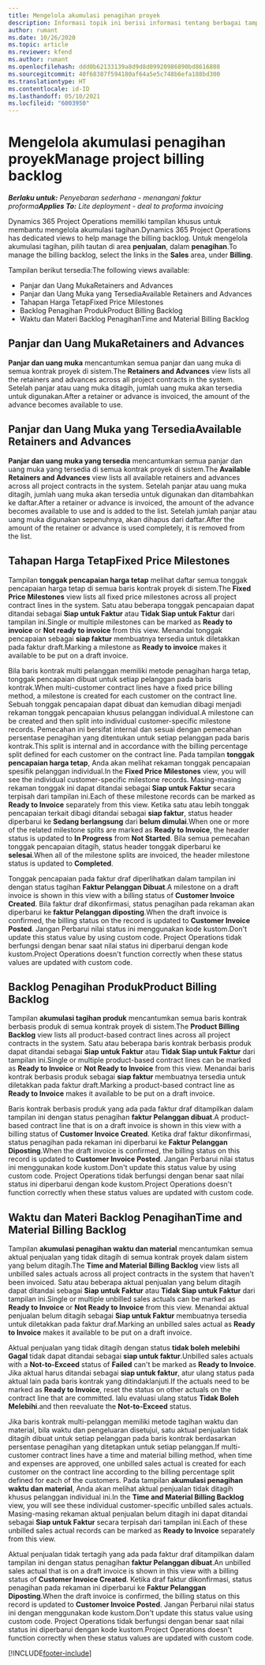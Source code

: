 ```yaml
---
title: Mengelola akumulasi penagihan proyek
description: Informasi topik ini berisi informasi tentang berbagai tampilan yang tersedia untuk digunakan saat mengelola akumulasi penagihan pada proyek.
author: rumant
ms.date: 10/26/2020
ms.topic: article
ms.reviewer: kfend
ms.author: rumant
ms.openlocfilehash: ddd0b62133139a8d9d8d09920986890bd8616808
ms.sourcegitcommit: 40f68387f594180af64a5e5c748b6efa188bd300
ms.translationtype: HT
ms.contentlocale: id-ID
ms.lasthandoff: 05/10/2021
ms.locfileid: "6003950"
---
```

# <a name="manage-project-billing-backlog"></a><span data-ttu-id="cf806-103">Mengelola akumulasi penagihan proyek</span><span class="sxs-lookup"><span data-stu-id="cf806-103">Manage project billing backlog</span></span> 

<span data-ttu-id="cf806-104">_**Berlaku untuk:** Penyebaran sederhana - menangani faktur proforma_</span><span class="sxs-lookup"><span data-stu-id="cf806-104">_**Applies To:** Lite deployment - deal to proforma invoicing_</span></span>

<span data-ttu-id="cf806-105">Dynamics 365 Project Operations memiliki tampilan khusus untuk membantu mengelola akumulasi tagihan.</span><span class="sxs-lookup"><span data-stu-id="cf806-105">Dynamics 365 Project Operations has dedicated views to help manage the billing backlog.</span></span> <span data-ttu-id="cf806-106">Untuk mengelola akumulasi tagihan, pilih tautan di area **penjualan**, dalam **penagihan**.</span><span class="sxs-lookup"><span data-stu-id="cf806-106">To manage the billing backlog, select the links in the **Sales** area, under **Billing**.</span></span> 

<span data-ttu-id="cf806-107">Tampilan berikut tersedia:</span><span class="sxs-lookup"><span data-stu-id="cf806-107">The following views available:</span></span>

- <span data-ttu-id="cf806-108">Panjar dan Uang Muka</span><span class="sxs-lookup"><span data-stu-id="cf806-108">Retainers and Advances</span></span>
- <span data-ttu-id="cf806-109">Panjar dan Uang Muka yang Tersedia</span><span class="sxs-lookup"><span data-stu-id="cf806-109">Available Retainers and Advances</span></span>
- <span data-ttu-id="cf806-110">Tahapan Harga Tetap</span><span class="sxs-lookup"><span data-stu-id="cf806-110">Fixed Price Milestones</span></span>
- <span data-ttu-id="cf806-111">Backlog Penagihan Produk</span><span class="sxs-lookup"><span data-stu-id="cf806-111">Product Billing Backlog</span></span>
- <span data-ttu-id="cf806-112">Waktu dan Materi Backlog Penagihan</span><span class="sxs-lookup"><span data-stu-id="cf806-112">Time and Material Billing Backlog</span></span>

## <a name="retainers-and-advances"></a><span data-ttu-id="cf806-113">Panjar dan Uang Muka</span><span class="sxs-lookup"><span data-stu-id="cf806-113">Retainers and Advances</span></span>

<span data-ttu-id="cf806-114">**Panjar dan uang muka** mencantumkan semua panjar dan uang muka di semua kontrak proyek di sistem.</span><span class="sxs-lookup"><span data-stu-id="cf806-114">The **Retainers and Advances** view lists all the retainers and advances across all project contracts in the system.</span></span> <span data-ttu-id="cf806-115">Setelah panjar atau uang muka ditagih, jumlah uang muka akan tersedia untuk digunakan.</span><span class="sxs-lookup"><span data-stu-id="cf806-115">After a retainer or advance is invoiced, the amount of the advance becomes available to use.</span></span>

## <a name="available-retainers-and-advances"></a><span data-ttu-id="cf806-116">Panjar dan Uang Muka yang Tersedia</span><span class="sxs-lookup"><span data-stu-id="cf806-116">Available Retainers and Advances</span></span>

<span data-ttu-id="cf806-117">**Panjar dan uang muka yang tersedia** mencantumkan semua panjar dan uang muka yang tersedia di semua kontrak proyek di sistem.</span><span class="sxs-lookup"><span data-stu-id="cf806-117">The **Available Retainers and Advances** view lists all available retainers and advances across all project contracts in the system.</span></span> <span data-ttu-id="cf806-118">Setelah panjar atau uang muka ditagih, jumlah uang muka akan tersedia untuk digunakan dan ditambahkan ke daftar.</span><span class="sxs-lookup"><span data-stu-id="cf806-118">After a retainer or advance is invoiced, the amount of the advance becomes available to use and is added to the list.</span></span> <span data-ttu-id="cf806-119">Setelah jumlah panjar atau uang muka digunakan sepenuhnya, akan dihapus dari daftar.</span><span class="sxs-lookup"><span data-stu-id="cf806-119">After the amount of the retainer or advance is used completely, it is removed from the list.</span></span>

## <a name="fixed-price-milestones"></a><span data-ttu-id="cf806-120">Tahapan Harga Tetap</span><span class="sxs-lookup"><span data-stu-id="cf806-120">Fixed Price Milestones</span></span>

<span data-ttu-id="cf806-121">Tampilan **tonggak pencapaian harga tetap** melihat daftar semua tonggak pencapaian harga tetap di semua baris kontrak proyek di sistem.</span><span class="sxs-lookup"><span data-stu-id="cf806-121">The **Fixed Price Milestones** view lists all fixed price milestones across all project contract lines in the system.</span></span> <span data-ttu-id="cf806-122">Satu atau beberapa tonggak pencapaian dapat ditandai sebagai **Siap untuk Faktur** atau **Tidak Siap untuk Faktur** dari tampilan ini.</span><span class="sxs-lookup"><span data-stu-id="cf806-122">Single or multiple milestones can be marked as **Ready to invoice** or **Not ready to invoice** from this view.</span></span> <span data-ttu-id="cf806-123">Menandai tonggak pencapaian sebagai **siap faktur** membuatnya tersedia untuk diletakkan pada faktur draft.</span><span class="sxs-lookup"><span data-stu-id="cf806-123">Marking a milestone as **Ready to invoice** makes it available to be put on a draft invoice.</span></span>

<span data-ttu-id="cf806-124">Bila baris kontrak multi pelanggan memiliki metode penagihan harga tetap, tonggak pencapaian dibuat untuk setiap pelanggan pada baris kontrak.</span><span class="sxs-lookup"><span data-stu-id="cf806-124">When multi-customer contract lines have a fixed price billing method, a milestone is created for each customer on the contract line.</span></span> <span data-ttu-id="cf806-125">Sebuah tonggak pencapaian dapat dibuat dan kemudian dibagi menjadi rekaman tonggak pencapaian khusus pelanggan individual.</span><span class="sxs-lookup"><span data-stu-id="cf806-125">A milestone can be created and then split into individual customer-specific milestone records.</span></span> <span data-ttu-id="cf806-126">Pemecahan ini bersifat internal dan sesuai dengan pemecahan persentase penagihan yang ditentukan untuk setiap pelanggan pada baris kontrak.</span><span class="sxs-lookup"><span data-stu-id="cf806-126">This split is internal and in accordance with the billing percentage split defined for each customer on the contract line.</span></span> <span data-ttu-id="cf806-127">Pada tampilan **tonggak pencapaian harga tetap**, Anda akan melihat rekaman tonggak pencapaian spesifik pelanggan individual.</span><span class="sxs-lookup"><span data-stu-id="cf806-127">In the **Fixed Price Milestones** view, you will see the individual customer-specific milestone records.</span></span> <span data-ttu-id="cf806-128">Masing-masing rekaman tonggak ini dapat ditandai sebagai **Siap untuk Faktur** secara terpisah dari tampilan ini.</span><span class="sxs-lookup"><span data-stu-id="cf806-128">Each of these milestone records can be marked as **Ready to Invoice** separately from this view.</span></span> <span data-ttu-id="cf806-129">Ketika satu atau lebih tonggak pencapaian terkait dibagi ditandai sebagai **siap faktur**, status header diperbarui ke **Sedang berlangsung** dari **belum dimulai**.</span><span class="sxs-lookup"><span data-stu-id="cf806-129">When one or more of the related milestone splits are marked as **Ready to Invoice**, the header status is updated to **In Progress** from **Not Started**.</span></span> <span data-ttu-id="cf806-130">Bila semua pemecahan tonggak pencapaian ditagih, status header tonggak diperbarui ke **selesai**.</span><span class="sxs-lookup"><span data-stu-id="cf806-130">When all of the milestone splits are invoiced, the header milestone status is updated to **Completed**.</span></span>

<span data-ttu-id="cf806-131">Tonggak pencapaian pada faktur draf diperlihatkan dalam tampilan ini dengan status tagihan **Faktur Pelanggan Dibuat**.</span><span class="sxs-lookup"><span data-stu-id="cf806-131">A milestone on a draft invoice is shown in this view with a billing status of **Customer Invoice Created**.</span></span> <span data-ttu-id="cf806-132">Bila faktur draf dikonfirmasi, status penagihan pada rekaman akan diperbarui ke **faktur Pelanggan diposting**.</span><span class="sxs-lookup"><span data-stu-id="cf806-132">When the draft invoice is confirmed, the billing status on the record is updated to **Customer Invoice Posted**.</span></span> <span data-ttu-id="cf806-133">Jangan Perbarui nilai status ini menggunakan kode kustom.</span><span class="sxs-lookup"><span data-stu-id="cf806-133">Don't update this status value by using custom code.</span></span> <span data-ttu-id="cf806-134">Project Operations tidak berfungsi dengan benar saat nilai status ini diperbarui dengan kode kustom.</span><span class="sxs-lookup"><span data-stu-id="cf806-134">Project Operations doesn't function correctly when these status values are updated with custom code.</span></span>

## <a name="product-billing-backlog"></a><span data-ttu-id="cf806-135">Backlog Penagihan Produk</span><span class="sxs-lookup"><span data-stu-id="cf806-135">Product Billing Backlog</span></span>

<span data-ttu-id="cf806-136">Tampilan **akumulasi tagihan produk** mencantumkan semua baris kontrak berbasis produk di semua kontrak proyek di sistem.</span><span class="sxs-lookup"><span data-stu-id="cf806-136">The **Product Billing Backlog** view lists all product-based contract lines across all project contracts in the system.</span></span> <span data-ttu-id="cf806-137">Satu atau beberapa baris kontrak berbasis produk dapat ditandai sebagai **Siap untuk Faktur** atau **Tidak Siap untuk Faktur** dari tampilan ini.</span><span class="sxs-lookup"><span data-stu-id="cf806-137">Single or multiple product-based contract lines can be marked as **Ready to Invoice** or **Not Ready to Invoice** from this view.</span></span> <span data-ttu-id="cf806-138">Menandai baris kontrak berbasis produk sebagai **siap faktur** membuatnya tersedia untuk diletakkan pada faktur draft.</span><span class="sxs-lookup"><span data-stu-id="cf806-138">Marking a product-based contract line as **Ready to Invoice** makes it available to be put on a draft invoice.</span></span>

<span data-ttu-id="cf806-139">Baris kontrak berbasis produk yang ada pada faktur draf ditampilkan dalam tampilan ini dengan status penagihan **faktur Pelanggan dibuat**.</span><span class="sxs-lookup"><span data-stu-id="cf806-139">A product-based contract line that is on a draft invoice is shown in this view with a billing status of **Customer Invoice Created**.</span></span> <span data-ttu-id="cf806-140">Ketika draf faktur dikonfirmasi, status penagihan pada rekaman ini diperbarui ke **Faktur Pelanggan Diposting**.</span><span class="sxs-lookup"><span data-stu-id="cf806-140">When the draft invoice is confirmed, the billing status on this record is updated to **Customer Invoice Posted**.</span></span> <span data-ttu-id="cf806-141">Jangan Perbarui nilai status ini menggunakan kode kustom.</span><span class="sxs-lookup"><span data-stu-id="cf806-141">Don't update this status value by using custom code.</span></span> <span data-ttu-id="cf806-142">Project Operations tidak berfungsi dengan benar saat nilai status ini diperbarui dengan kode kustom.</span><span class="sxs-lookup"><span data-stu-id="cf806-142">Project Operations doesn't function correctly when these status values are updated with custom code.</span></span>

## <a name="time-and-material-billing-backlog"></a><span data-ttu-id="cf806-143">Waktu dan Materi Backlog Penagihan</span><span class="sxs-lookup"><span data-stu-id="cf806-143">Time and Material Billing Backlog</span></span>

<span data-ttu-id="cf806-144">Tampilan **akumulasi penagihan waktu dan material** mencantumkan semua aktual penjualan yang tidak ditagih di semua kontrak proyek dalam sistem yang belum ditagih.</span><span class="sxs-lookup"><span data-stu-id="cf806-144">The **Time and Material Billing Backlog** view lists all unbilled sales actuals across all project contracts in the system that haven't been invoiced.</span></span> <span data-ttu-id="cf806-145">Satu atau beberapa aktual penjualan yang belum ditagih dapat ditandai sebagai **Siap untuk Faktur** atau **Tidak Siap untuk Faktur** dari tampilan ini.</span><span class="sxs-lookup"><span data-stu-id="cf806-145">Single or multiple unbilled sales actuals can be marked as **Ready to Invoice** or **Not Ready to Invoice** from this view.</span></span> <span data-ttu-id="cf806-146">Menandai aktual penjualan belum ditagih sebagai **Siap untuk Faktur** membuatnya tersedia untuk diletakkan pada faktur draf.</span><span class="sxs-lookup"><span data-stu-id="cf806-146">Marking an unbilled sales actual as **Ready to Invoice** makes it available to be put on a draft invoice.</span></span>

<span data-ttu-id="cf806-147">Aktual penjualan yang tidak ditagih dengan status **tidak boleh melebihi** **Gagal** tidak dapat ditandai sebagai **siap untuk faktur**.</span><span class="sxs-lookup"><span data-stu-id="cf806-147">Unbilled sales actuals with a **Not-to-Exceed** status of **Failed** can't be marked as **Ready to Invoice**.</span></span> <span data-ttu-id="cf806-148">Jika aktual harus ditandai sebagai **siap untuk faktur**, atur ulang status pada aktual lain pada baris kontrak yang ditindaklanjuti.</span><span class="sxs-lookup"><span data-stu-id="cf806-148">If the actuals need to be marked as **Ready to Invoice**, reset the status on other actuals on the contract line that are committed.</span></span> <span data-ttu-id="cf806-149">lalu evaluasi ulang status **Tidak Boleh Melebihi**.</span><span class="sxs-lookup"><span data-stu-id="cf806-149">and then reevaluate the **Not-to-Exceed** status.</span></span>

<span data-ttu-id="cf806-150">Jika baris kontrak multi-pelanggan memiliki metode tagihan waktu dan material, bila waktu dan pengeluaran disetujui, satu aktual penjualan tidak ditagih dibuat untuk setiap pelanggan pada baris kontrak berdasarkan persentase penagihan yang ditetapkan untuk setiap pelanggan.</span><span class="sxs-lookup"><span data-stu-id="cf806-150">If multi-customer contract lines have a time and material billing method, when time and expenses are approved, one unbilled sales actual is created for each customer on the contract line according to the billing percentage split defined for each of the customers.</span></span> <span data-ttu-id="cf806-151">Pada tampilan **akumulasi penagihan waktu dan material**, Anda akan melihat aktual penjualan tidak ditagih khusus pelanggan individual ini.</span><span class="sxs-lookup"><span data-stu-id="cf806-151">In the **Time and Material Billing Backlog** view, you will see these individual customer-specific unbilled sales actuals.</span></span> <span data-ttu-id="cf806-152">Masing-masing rekaman aktual penjualan belum ditagih ini dapat ditandai sebagai **Siap untuk Faktur** secara terpisah dari tampilan ini.</span><span class="sxs-lookup"><span data-stu-id="cf806-152">Each of these unbilled sales actual records can be marked as **Ready to Invoice** separately from this view.</span></span>

<span data-ttu-id="cf806-153">Aktual penjualan tidak tertagih yang ada pada faktur draf ditampilkan dalam tampilan ini dengan status penagihan **faktur Pelanggan dibuat**.</span><span class="sxs-lookup"><span data-stu-id="cf806-153">An unbilled sales actual that is on a draft invoice is shown in this view with a billing status of **Customer Invoice Created**.</span></span> <span data-ttu-id="cf806-154">Ketika draf faktur dikonfirmasi, status penagihan pada rekaman ini diperbarui ke **Faktur Pelanggan Diposting**.</span><span class="sxs-lookup"><span data-stu-id="cf806-154">When the draft invoice is confirmed, the billing status on this record is updated to **Customer Invoice Posted**.</span></span> <span data-ttu-id="cf806-155">Jangan Perbarui nilai status ini dengan menggunakan kode kustom.</span><span class="sxs-lookup"><span data-stu-id="cf806-155">Don't update this status value using custom code.</span></span> <span data-ttu-id="cf806-156">Project Operations tidak berfungsi dengan benar saat nilai status ini diperbarui dengan kode kustom.</span><span class="sxs-lookup"><span data-stu-id="cf806-156">Project Operations doesn't function correctly when these status values are updated with custom code.</span></span>


[!INCLUDE[footer-include](../../includes/footer-banner.md)]
